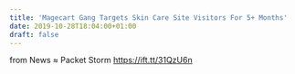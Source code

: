 ```yaml
---
title: 'Magecart Gang Targets Skin Care Site Visitors For 5+ Months'
date: 2019-10-28T18:04:00+01:00
draft: false
---
```


  
  
from News ≈ Packet Storm https://ift.tt/31QzU6n